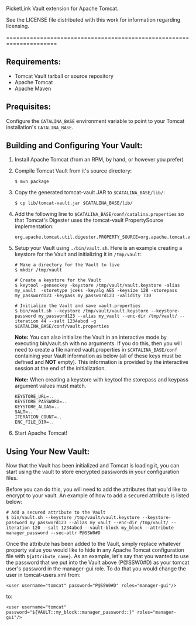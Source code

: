 PicketLink Vault extension for Apache Tomcat.

See the LICENSE file distributed with this work for information
regarding licensing.

=====================================================================

Requirements:
-------------

* Tomcat Vault tarball or source repository
* Apache Tomcat
* Apache Maven

Prequisites:
------------

Configure the `CATALINA_BASE` environment variable to point to your Tomcat installation's `CATALINA_BASE`.

Building and Configuring Your Vault:
------------------------------------

1. Install Apache Tomcat (from an RPM, by hand, or however you prefer)

2. Compile Tomcat Vault from it's source directory:

    ~~~
    $ mvn package
    ~~~

3. Copy the generated tomcat-vault JAR to `$CATALINA_BASE/lib/`:

    ~~~
    $ cp lib/tomcat-vault.jar $CATALINA_BASE/lib/
    ~~~

4. Add the following line to `$CATALINA_BASE/conf/catalina.properties` so that Tomcat's Digester uses the tomcat-vault PropertySource implementation:

    ~~~
    org.apache.tomcat.util.digester.PROPERTY_SOURCE=org.apache.tomcat.vault.util.PropertySourceVault
    ~~~

5. Setup your Vault using `./bin/vault.sh`. Here is an example creating a keystore for the Vault and initializing it in `/tmp/vault`:

    ~~~
    # Make a directory for the Vault to live
    $ mkdir /tmp/vault

    # Create a keystore for the Vault
    $ keytool -genseckey -keystore /tmp/vault/vault.keystore -alias my_vault  -storetype jceks -keyalg AES -keysize 128 -storepass my_password123 -keypass my_password123 -validity 730

    # Initialize the Vault and save vault.properties
    $ bin/vault.sh --keystore /tmp/vault/vault.keystore --keystore-password my_password123 --alias my_vault --enc-dir /tmp/vault/ --iteration 44 --salt 1234abcd -g $CATALINA_BASE/conf/vault.properties
    ~~~

    **Note:** You can also initialize the Vault in an interactive mode by executing bin/vault.sh with no arguments. If you do this, then you will need to create a file named vault.properties in `$CATALINA_BASE/conf` containing your Vault information as below (all of these keys must be defined and **NOT** empty). This information is provided by the interactive session at the end of the initialization.

    **Note:** When creating a keystore with keytool the storepass and keypass argument values must match.

    ~~~
    KEYSTORE_URL=..
    KEYSTORE_PASSWORD=..
    KEYSTORE_ALIAS=..
    SALT=..
    ITERATION_COUNT=..
    ENC_FILE_DIR=..
    ~~~

7. Start Apache Tomcat!

Using Your New Vault:
---------------------

Now that the Vault has been initialized and Tomcat is loading it, you can start using the vault to store encrypted passwords in your configuration files.

Before you can do this, you will need to add the attributes that you'd like to encrypt to your vault. An example of how to add a secured attribute is listed below:

~~~
# Add a secured attribute to the Vault
$ bin/vault.sh --keystore /tmp/vault/vault.keystore --keystore-password my_password123 --alias my_vault --enc-dir /tmp/vault/ --iteration 120 --salt 1234abcd --vault-block my_block --attribute manager_password --sec-attr P@SSW0#D
~~~

Once the attribute has been added to the Vault, simply replace whatever property value you would like to hide in any Apache Tomcat configuration file with `${attribute_name}`. As an example, let's say that you wanted to use the password that we put into the Vault above (P@SSW0#D) as your tomcat user's password in the manager-gui role. To do that you would change the user in tomcat-users.xml from:

~~~
<user username="tomcat" password="P@SSW0#D" roles="manager-gui"/>
~~~

to:

~~~
<user username="tomcat" password="${VAULT::my_block::manager_password::}" roles="manager-gui"/>
~~~
